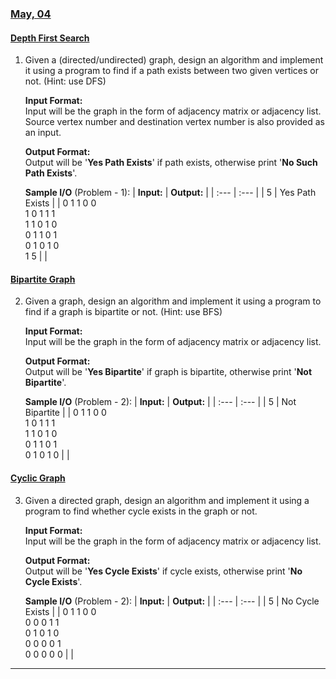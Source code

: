 ### [May, 04](/PCS-409/Week_6/)

#### [Depth First Search](/PCS-409/Week_6/dfs.cpp)

1. Given a (directed/undirected) graph, design an algorithm and implement it using a program to find if a path exists between two given vertices or not. (Hint: use DFS)

    **Input Format:**</br>
    Input will be the graph in the form of adjacency matrix or adjacency list.</br>
    Source vertex number and destination vertex number is also provided as an input.</br>

    **Output Format:**</br>
    Output will be '**Yes Path Exists**' if path exists, otherwise print '**No Such Path Exists**'.</br>

    **Sample I/O** (Problem - 1):
    | **Input:** | **Output:**     |
    | :---       | :---            |
    | 5          | Yes Path Exists |
    | 0 1 1 0 0<br>1 0 1 1 1<br>1 1 0 1 0<br>0 1 1 0 1<br>0 1 0 1 0<br>1 5 |        |

#### [Bipartite Graph](/PCS-409/Week_6/bipartite_graph.cpp)

2. Given a graph, design an algorithm and implement it using a program to find if a graph is bipartite or not. (Hint: use BFS)

    **Input Format:**</br>
    Input will be the graph in the form of adjacency matrix or adjacency list.</br>

    **Output Format:**</br>
    Output will be '**Yes Bipartite**' if graph is bipartite, otherwise print '**Not Bipartite**'.</br>

    **Sample I/O** (Problem - 2):
    | **Input:** | **Output:**   |
    | :---       | :---          |
    | 5          | Not Bipartite |
    | 0 1 1 0 0<br>1 0 1 1 1<br>1 1 0 1 0<br>0 1 1 0 1<br>0 1 0 1 0 |             |

#### [Cyclic Graph](/PCS-409/Week_6/has_cycle.cpp)

3. Given a directed graph, design an algorithm and implement it using a program to find whether cycle exists in the graph or not.

    **Input Format:**</br>
    Input will be the graph in the form of adjacency matrix or adjacency list.</br>

    **Output Format:**</br>
    Output will be '**Yes Cycle Exists**' if cycle exists, otherwise print '**No Cycle Exists**'.</br>

    **Sample I/O** (Problem - 2):
    | **Input:** | **Output:**     |
    | :---       | :---            |
    | 5          | No Cycle Exists |
    | 0 1 1 0 0<br>0 0 0 1 1<br>0 1 0 1 0<br>0 0 0 0 1<br>0 0 0 0 0 |               |


---